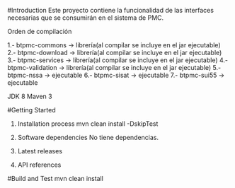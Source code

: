 #Introduction 
Este proyecto contiene la funcionalidad de las interfaces necesarias que se consumirán en el sistema de PMC.

Orden de compilación

1.- btpmc-commons -> librería(al compilar se incluye en el jar ejecutable)
2.- btpmc-download -> librería(al compilar se incluye en el jar ejecutable)
3.- btpmc-services -> librería(al compilar se incluye en el jar ejecutable)
4.- btpmc-validation -> librería(al compilar se incluye en el jar ejecutable)
5.- btpmc-nssa -> ejecutable
6.- btpmc-sisat -> ejecutable
7.- btpmc-sui55 -> ejecutable

JDK 8
Maven 3

#Getting Started
1.	Installation process
mvn clean install -DskipTest

2.	Software dependencies
No tiene dependencias. 

3.	Latest releases

4.	API references

#Build and Test
mvn clean install

